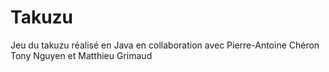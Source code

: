 # Takuzu
Jeu du takuzu réalisé en Java en collaboration avec Pierre-Antoine Chéron Tony Nguyen et Matthieu Grimaud
